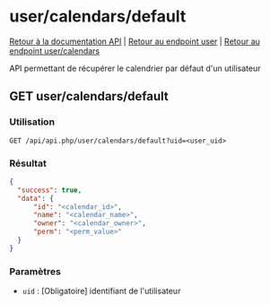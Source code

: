 # user/calendars/default

[Retour à la documentation API](../../../README.md#utilisation-de-lapi) | [Retour au endpoint user](../../README.md#user) | [Retour au endpoint user/calendars](../README.md#usercalendars)

API permettant de récupérer le calendrier par défaut d'un utilisateur

## GET user/calendars/default

### Utilisation

```url
GET /api/api.php/user/calendars/default?uid=<user_uid>
```

### Résultat

```json
{
  "success": true,
  "data": {
      "id": "<calendar_id>",
      "name": "<calendar_name>",
      "owner": "<calendar_owner>",
      "perm": "<perm_value>"
  }
}
```

### Paramètres

 - `uid` : [Obligatoire] identifiant de l'utilisateur